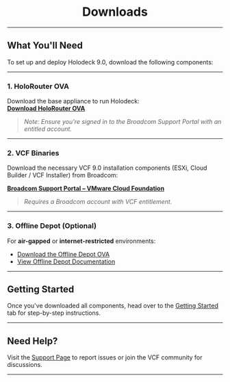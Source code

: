 <h1 style="text-align: center;"><strong>Downloads</strong></h1>

---

## What You'll Need

To set up and deploy Holodeck 9.0, download the following components:

---

### 1. HoloRouter OVA  
Download the base appliance to run Holodeck:  
<a href="https://support.broadcom.com/group/ecx/productfiles?subFamily=Holodeck&displayGroup=Holodeck&release=9.0&os=&servicePk=&language=EN&freeDownloads=true" target="_blank" rel="noopener"><strong>Download HoloRouter OVA</strong></a>

> *Note: Ensure you're signed in to the Broadcom Support Portal with an entitled account.*

---
### 2. VCF Binaries

Download the necessary VCF 9.0 installation components (ESXi, Cloud Builder / VCF Installer) from Broadcom:

<a href="https://support.broadcom.com/group/ecx/productdownloads?subfamily=VMware%20Cloud%20Foundation" target="_blank" rel="noopener"><strong>Broadcom Support Portal – VMware Cloud Foundation</strong></a>

> *Requires a Broadcom account with VCF entitlement.*

---
### 3. Offline Depot (Optional)

For **air-gapped** or **internet-restricted** environments:

- <a href="#" target="_blank" rel="noopener">Download the Offline Depot OVA</a><br>
- [View Offline Depot Documentation](offline_depot.md)

---
## Getting Started

Once you've downloaded all components, head over to the [Getting Started](index.md) tab for step-by-step instructions.

---

## Need Help?

Visit the [Support Page](support_community.md) to report issues or join the VCF community for discussions.

---

